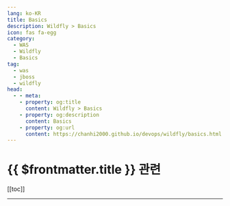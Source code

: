 ```yaml
---
lang: ko-KR
title: Basics
description: Wildfly > Basics
icon: fas fa-egg
category:
  - WAS
  - Wildfly
  - Basics
tag:
  - was
  - jboss
  - wildfly
head:
  - - meta:
    - property: og:title
      content: Wildfly > Basics
    - property: og:description
      content: Basics
    - property: og:url
      content: https://chanhi2000.github.io/devops/wildfly/basics.html
---
```


# {{ $frontmatter.title }} 관련

[[toc]]

---

<TagLinks />